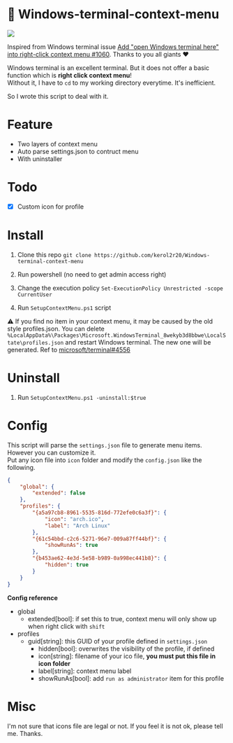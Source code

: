 # 🧾 Windows-terminal-context-menu 

![](https://raw.githubusercontent.com/kerol2r20/Windows-terminal-context-menu/master/Preview.png)

Inspired from Windows terminal issue [Add "open Windows terminal here" into right-click context menu #1060](https://github.com/microsoft/terminal/issues/1060). Thanks to you all giants ❤

Windows terminal is an excellent terminal. But it does not offer a basic function which is **right click context menu**!  
Without it, I have to `cd` to my working directory everytime. It's inefficient.  

So I wrote this script to deal with it.

# Feature
* Two layers of context menu
* Auto parse settings.json to contruct menu
* With uninstaller

# Todo
- [x] Custom icon for profile

# Install
1. Clone this repo
`git clone https://github.com/kerol2r20/Windows-terminal-context-menu`

2. Run powershell (no need to get admin access right)
3. Change the execution policy `Set-ExecutionPolicy Unrestricted -scope CurrentUser`
4. Run `SetupContextMenu.ps1` script

⚠️ If you find no item in your context menu, it may be caused by the old style profiles.json. You can delete `%LocalAppData%\Packages\Microsoft.WindowsTerminal_8wekyb3d8bbwe\LocalState\profiles.json` and restart Windows terminal. The new one will be generated. Ref to [microsoft/terminal#4556](https://github.com/microsoft/terminal/pull/4556) 

# Uninstall
1. Run `SetupContextMenu.ps1 -uninstall:$true`

# Config
This script will parse the `settings.json` file to generate menu items. However you can customize it.  
Put any icon file into `icon` folder and modify the `config.json` like the following.

```json
{
    "global": {
        "extended": false
    },
    "profiles": {
        "{a5a97cb8-8961-5535-816d-772efe0c6a3f}": {
            "icon": "arch.ico",
            "label": "Arch Linux"
        },
        "{61c54bbd-c2c6-5271-96e7-009a87ff44bf}": {
            "showRunAs": true
        },
        "{b453ae62-4e3d-5e58-b989-0a998ec441b8}": {
            "hidden": true
        }
    }
}
```

**Config reference**
- global
  - extended[bool]: if set this to true, context menu will only show up when right click with `shift`
- profiles
  - guid[string]: this GUID of your profile defined in `settings.json`
    - hidden[bool]: overwrites the visibility of the profile, if defined
    - icon[string]: filename of your ico file, **you must put this file in icon folder**
    - label[string]: context menu label
    - showRunAs[bool]: add `run as administrator` item for this profile

# Misc
I'm not sure that icons file are legal or not. If you feel it is not ok, please tell me. Thanks.

